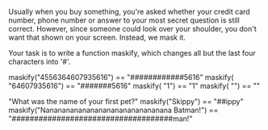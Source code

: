 Usually when you buy something, you're asked whether your credit card number, phone number or 
answer to your most secret question is still correct. However, since someone could look over your 
shoulder, you don't want that shown on your screen. Instead, we mask it.

Your task is to write a function maskify, which changes all but the last four characters into '#'.

maskify("4556364607935616") == "############5616"
maskify(     "64607935616") ==      "#######5616"
maskify(               "1") ==                "1"
maskify(                "") ==                 ""

"What was the name of your first pet?"
maskify("Skippy")                                   == "##ippy"
maskify("Nananananananananananananananana Batman!") == "####################################man!"